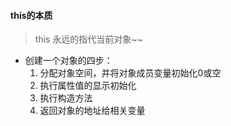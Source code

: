 <!--
 * @Descripttion: 
 * @version: 
 * @Author: suckson
 * @Date: 2019-09-03 14:04:08
 * @LastEditors: suckson
 * @LastEditTime: 2019-09-03 14:08:50
 -->
#### this的本质

> this 永远的指代当前对象~~

+ 创建一个对象的四步：
   1. 分配对象空间，并将对象成员变量初始化0或空
   2. 执行属性值的显示初始化
   3. 执行构造方法
   4. 返回对象的地址给相关变量